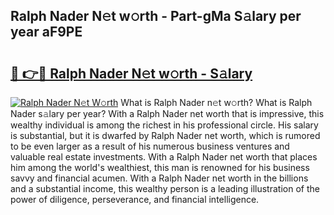 ## Ralph Nader N𝚎t w𝚘rth - Part-gMa S𝚊lary per year aF9PE

# <h2><a href="http://gc20fo.nevu.top/?p=Ralph+Nader">🔗 👉🔴 Ralph Nader N𝚎t w𝚘rth - S𝚊lary</a></h2>

[![Ralph Nader N𝚎t W𝚘rth](https://i.imgur.com/Oavwk0R.jpeg)](http://gc20fo.nevu.top/?p=Ralph+Nader)
What is Ralph Nader n𝚎t w𝚘rth? What is Ralph Nader s𝚊lary per year?
With a Ralph Nader net worth that is impressive, this wealthy individual is among the richest in his professional circle. His salary is substantial, but it is dwarfed by Ralph Nader net worth, which is rumored to be even larger as a result of his numerous business ventures and valuable real estate investments. With a Ralph Nader net worth that places him among the world's wealthiest, this man is renowned for his business savvy and financial acumen. With a Ralph Nader net worth in the billions and a substantial income, this wealthy person is a leading illustration of the power of diligence, perseverance, and financial intelligence.
